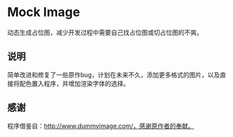 # Mock Image

动态生成占位图，减少开发过程中需要自己找占位图或切占位图的不爽。

## 说明

简单改进和修复了一些原作bug，计划在未来不久，添加更多格式的图片，以及直接将配色置入程序，并增加渲染字体的选择。

## 感谢

程序借鉴自：http://www.dummyimage.com/，感谢原作者的奉献。